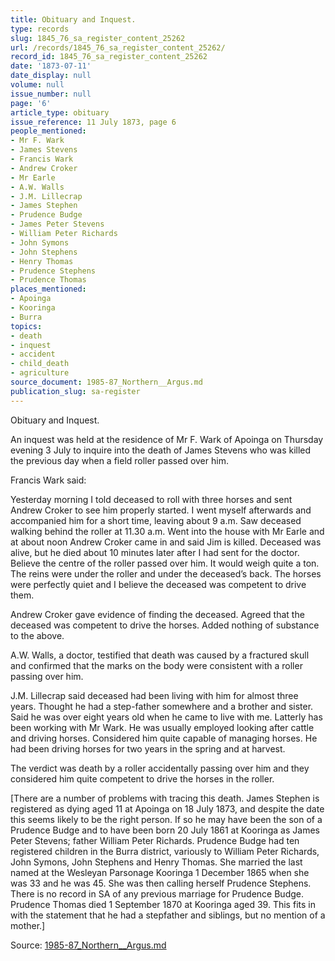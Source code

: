 ```yaml
---
title: Obituary and Inquest.
type: records
slug: 1845_76_sa_register_content_25262
url: /records/1845_76_sa_register_content_25262/
record_id: 1845_76_sa_register_content_25262
date: '1873-07-11'
date_display: null
volume: null
issue_number: null
page: '6'
article_type: obituary
issue_reference: 11 July 1873, page 6
people_mentioned:
- Mr F. Wark
- James Stevens
- Francis Wark
- Andrew Croker
- Mr Earle
- A.W. Walls
- J.M. Lillecrap
- James Stephen
- Prudence Budge
- James Peter Stevens
- William Peter Richards
- John Symons
- John Stephens
- Henry Thomas
- Prudence Stephens
- Prudence Thomas
places_mentioned:
- Apoinga
- Kooringa
- Burra
topics:
- death
- inquest
- accident
- child_death
- agriculture
source_document: 1985-87_Northern__Argus.md
publication_slug: sa-register
---
```


Obituary and Inquest.

An inquest was held at the residence of Mr F. Wark of Apoinga on Thursday  evening 3 July to inquire into the death of James Stevens who was killed the previous day when a  field roller passed over him.

Francis Wark said:

Yesterday morning I told deceased to roll with three horses and sent Andrew Croker to see him properly started.  I went myself afterwards and accompanied him for a short time, leaving about 9 a.m.  Saw deceased walking behind the roller at 11.30 a.m.  Went into the house with Mr Earle and at about noon Andrew Croker came in and said Jim is killed.  Deceased was alive, but he died about 10 minutes later after I had sent for the doctor.  Believe the centre of the roller passed over him.  It would weigh quite a ton.  The reins were under the roller and under the deceased’s back.  The horses were perfectly quiet and I believe the deceased was competent to drive them.

Andrew Croker gave evidence of finding the deceased.  Agreed that the deceased was competent to drive the horses.  Added nothing of substance to the above.

A.W. Walls, a doctor, testified that death was caused by a fractured skull and confirmed that the marks on the body were consistent with a roller passing over him.

J.M. Lillecrap said deceased had been living with him for almost three years.  Thought he had a step-father somewhere and a brother and sister.  Said he was over eight years old when he came to live with me.  Latterly has been working with Mr Wark.    He was usually employed looking after cattle and driving horses.  Considered him quite capable of managing horses.  He had been driving horses for two years in the spring and at harvest.

The verdict was death by a roller accidentally passing over him and they considered him quite competent to drive the horses in the roller.

[There are a number of problems with tracing this death.  James Stephen is registered as dying aged 11 at Apoinga on 18 July 1873, and despite the date this seems likely to be the right person.  If so he may have been the son of a Prudence Budge and to have been born 20 July 1861 at Kooringa as James Peter Stevens; father William Peter Richards.  Prudence Budge had ten registered children in the Burra district, variously to William Peter Richards, John Symons, John Stephens and Henry Thomas.  She married the last named at the Wesleyan Parsonage Kooringa 1 December 1865 when she was 33 and he was 45.  She was then calling herself Prudence Stephens.  There is no record in SA of any previous marriage for Prudence Budge.  Prudence Thomas died 1 September 1870 at Kooringa aged 39.  This fits in with the statement that he had a stepfather and siblings, but no mention of a mother.]

Source: [1985-87_Northern__Argus.md](/downloads/markdown/1985-87_Northern__Argus.md)

